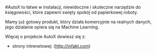 
#AutoX to łatwe w instalacji, niewidoczne i skuteczne narzędzie do księgowości, które zapewni swięty spokój od papierkowej roboty.

Mamy już gotowy produkt, który działa komercyjnie na realnych danych, jego dzialanie opiera się na Machine Learning.

Więcej o projekcie AutoX dowiesz się z:

* strony intrenetowej: (http://infakt.com)
